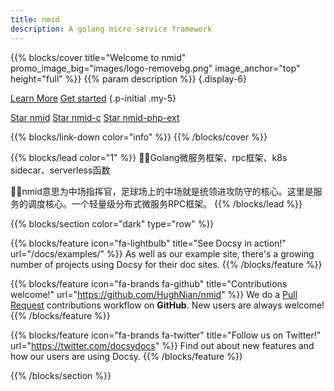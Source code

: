 ```yaml
---
title: nmid
description: A golang micro service framework
---
```


{{% blocks/cover title="Welcome to nmid" promo_image_big="images/logo-removebg.png" image_anchor="top" height="full" %}}
{{% param description %}}
{.display-6}

<a class="btn btn-lg btn-primary me-3" href="about/">Learn More</a>
<a class="btn btn-lg btn-secondary" href="https://github.com/HughNian/nmid/releases" target="_blank">Get started</a>
{.p-initial .my-5}

<span style="margin-top:25px;margin-bottom:15px">
<a class="github-button" href="https://github.com/HughNian/nmid" data-icon="octicon-star" data-size="large" data-show-count="true" aria-label="Star nmid">Star nmid</a>
<a class="github-button" href="https://github.com/HughNian/nmid-c" data-icon="octicon-star" data-size="large" data-show-count="true" aria-label="Star nmid-c">Star nmid-c</a>
<a class="github-button" href="https://github.com/HughNian/nmid-php-ext" data-icon="octicon-star" data-size="large" data-show-count="true" aria-label="Star nmid-php-ext">Star nmid-php-ext</a>
</span>


{{% blocks/link-down color="info" %}}
{{% /blocks/cover %}}

{{% blocks/lead color="1" %}}
👏👏Golang微服务框架、rpc框架、k8s sidecar、serverless函数  

🤟🤟nmid意思为中场指挥官，足球场上的中场就是统领进攻防守的核心。这里是服务的调度核心。一个轻量级分布式微服务RPC框架。 
{{% /blocks/lead %}}

{{% blocks/section color="dark" type="row" %}}

{{% blocks/feature icon="fa-lightbulb" title="See Docsy in action!" url="/docs/examples/" %}}
As well as our example site, there's a growing number of projects using Docsy for their doc sites.
{{% /blocks/feature %}}


{{% blocks/feature icon="fa-brands fa-github" title="Contributions welcome!" url="https://github.com/HughNian/nmid" %}}
We do a [Pull Request](https://github.com/HughNian/nmid) contributions workflow on **GitHub**. New users are always welcome!
{{% /blocks/feature %}}


{{% blocks/feature icon="fa-brands fa-twitter" title="Follow us on Twitter!" url="https://twitter.com/docsydocs" %}}
Find out about new features and how our users are using Docsy.
{{% /blocks/feature %}}

{{% /blocks/section %}}
